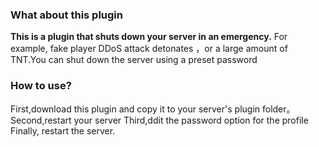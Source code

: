 ### What about this plugin
  **This is a plugin that shuts down your server in an emergency.** For example, fake player DDoS attack detonates ，or a large amount of TNT.You can shut down the server using a preset password
### How to use?
   First,download this plugin and copy it to your server's plugin folder。
   Second,restart your server
   Third,ddit the password option for the profile
   Finally, restart the server.
   
